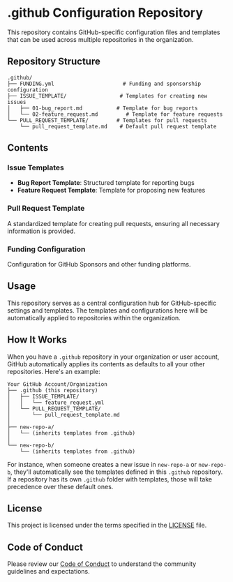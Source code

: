 # .github Configuration Repository

This repository contains GitHub-specific configuration files and templates that can be used across multiple repositories in the organization.

## Repository Structure

```
.github/
├── FUNDING.yml                      # Funding and sponsorship configuration
├── ISSUE_TEMPLATE/                 # Templates for creating new issues
│   ├── 01-bug_report.md           # Template for bug reports
│   └── 02-feature_request.md         # Template for feature requests
└── PULL_REQUEST_TEMPLATE/         # Templates for pull requests
    └── pull_request_template.md    # Default pull request template
```

## Contents

### Issue Templates
- **Bug Report Template**: Structured template for reporting bugs
- **Feature Request Template**: Template for proposing new features

### Pull Request Template
A standardized template for creating pull requests, ensuring all necessary information is provided.

### Funding Configuration
Configuration for GitHub Sponsors and other funding platforms.

## Usage

This repository serves as a central configuration hub for GitHub-specific settings and templates. The templates and configurations here will be automatically applied to repositories within the organization.

## How It Works

When you have a `.github` repository in your organization or user account, GitHub automatically applies its contents as defaults to all your other repositories. Here's an example:

```
Your GitHub Account/Organization
├── .github (this repository)
│   ├── ISSUE_TEMPLATE/
│   │   └── feature_request.yml
│   └── PULL_REQUEST_TEMPLATE/
│       └── pull_request_template.md
│
├── new-repo-a/
│   └── (inherits templates from .github)
│
└── new-repo-b/
    └── (inherits templates from .github)
```

For instance, when someone creates a new issue in `new-repo-a` or `new-repo-b`, they'll automatically see the templates defined in this `.github` repository. If a repository has its own `.github` folder with templates, those will take precedence over these default ones.

## License

This project is licensed under the terms specified in the [LICENSE](LICENSE) file.

## Code of Conduct

Please review our [Code of Conduct](CODE_OF_CONDUCT.md) to understand the community guidelines and expectations.
